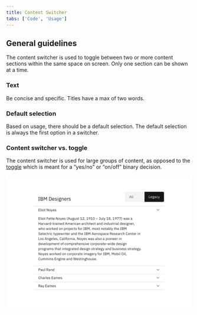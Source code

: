 ```yaml
---
title: Content Switcher
tabs: ['Code', 'Usage']
---
```


## General guidelines

The content switcher is used to toggle between two or more content sections within the same space on screen. Only one section can be shown at a time.

### Text

Be concise and specific. Titles have a max of two words.

### Default selection

Based on usage, there should be a default selection. The default selection is always the first option in a switcher.

### Content switcher vs. toggle

The content switcher is used for large groups of content, as opposed to the [toggle](/components/toggle) which is meant for a “yes/no” or “on/off” binary decision.


![content switcher example](images/content-switcher-usage-1.png)
